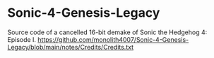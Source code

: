 # Sonic-4-Genesis-Legacy
Source code of a cancelled 16-bit demake of Sonic the Hedgehog 4: Episode I.
https://github.com/monolith4007/Sonic-4-Genesis-Legacy/blob/main/notes/Credits/Credits.txt
